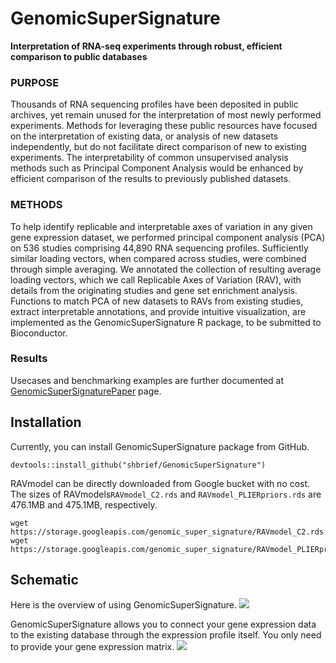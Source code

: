 # GenomicSuperSignature
**Interpretation of RNA-seq experiments through robust, efficient comparison to public databases**

### PURPOSE
Thousands of RNA sequencing profiles have been deposited in public archives, yet 
remain unused for the interpretation of most newly performed experiments. Methods 
for leveraging these public resources have focused on the interpretation of existing 
data, or analysis of new datasets independently, but do not facilitate direct comparison 
of new to existing experiments. The interpretability of common unsupervised analysis 
methods such as Principal Component Analysis would be enhanced by efficient comparison 
of the results to previously published datasets.

### METHODS
To help identify replicable and interpretable axes of variation in any given gene 
expression dataset, we performed principal component analysis (PCA) on 536 studies 
comprising 44,890 RNA sequencing profiles. Sufficiently similar loading vectors, 
when compared across studies, were combined through simple averaging. We annotated 
the collection of resulting average loading vectors, which we call Replicable Axes 
of Variation (RAV), with details from the originating studies and gene set enrichment 
analysis. Functions to match PCA of new datasets to RAVs from existing studies, 
extract interpretable annotations, and provide intuitive visualization, are implemented 
as the GenomicSuperSignature R package, to be submitted to Bioconductor. 

### Results
Usecases and benchmarking examples are further documented at [GenomicSuperSignaturePaper](https://shbrief.github.io/GenomicSuperSignaturePaper/) page.




## Installation
Currently, you can install GenomicSuperSignature package from GitHub.
```
devtools::install_github("shbrief/GenomicSuperSignature")
```

RAVmodel can be directly downloaded from Google bucket with no cost. The sizes of 
RAVmodels`RAVmodel_C2.rds` and `RAVmodel_PLIERpriors.rds` are 476.1MB and 475.1MB, respectively.
```
wget https://storage.googleapis.com/genomic_super_signature/RAVmodel_C2.rds
wget https://storage.googleapis.com/genomic_super_signature/RAVmodel_PLIERpriors.rds
```

## Schematic
Here is the overview of using GenomicSuperSignature.
<img src="https://raw.githubusercontent.com/shbrief/GenomicSuperSignature/master/vignettes/GSig_model_usage_diagram.png"/>

GenomicSuperSignature allows you to connect your gene expression data to the existing 
database through the expression profile itself. You only need to provide your gene
expression matrix.
<img src="https://raw.githubusercontent.com/shbrief/GenomicSuperSignature/master/vignettes/GSig_knowledge_network.png"/>


